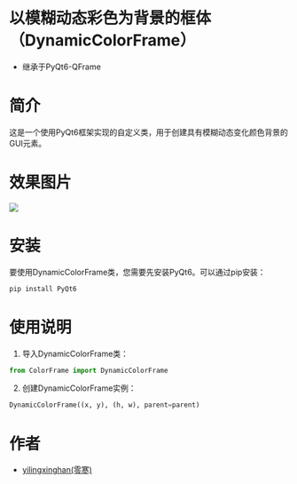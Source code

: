 # 以模糊动态彩色为背景的框体（DynamicColorFrame）
- 继承于PyQt6-QFrame

# 简介
这是一个使用PyQt6框架实现的自定义类，用于创建具有模糊动态变化颜色背景的GUI元素。

# 效果图片
<img src="https://github.com/yilingxinghan/PyQt6-ColorFrame/blob/main/1.gif?raw=true">

# 安装
要使用DynamicColorFrame类，您需要先安装PyQt6。可以通过pip安装：
```bash
pip install PyQt6
```

# 使用说明
1. 导入DynamicColorFrame类：
```python
from ColorFrame import DynamicColorFrame
```
2. 创建DynamicColorFrame实例：
```python
DynamicColorFrame((x, y), (h, w), parent=parent)
```

# 作者
- [yilingxinghan(零寒)](https://github.com/yilingxinghan)
